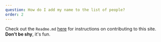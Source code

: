 ```yaml
---
question: How do I add my name to the list of people?
order: 2
---
```


Check out the `Readme.md` [here](https://github.com/charlestontechnology/charlestontechnology.github.io) for instructions on contributing to this site. __Don't be shy__, it's fun.
